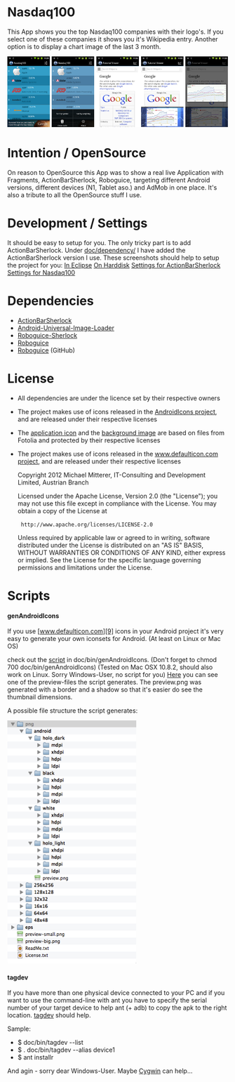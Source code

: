 Nasdaq100
=========
This App shows you the top Nasdaq100 companies with their logo's. If you select one of these companies it
shows you it's Wikipedia entry. Another option is to display a chart image of the last 3 month.

![Screenshot](https://github.com/MikeMitterer/Nasdaq100/raw/master/doc/screenshots/images/screenshots-collage.png)

Intention / OpenSource
======================
On reason to OpenSource this App was to show a real live Application with Fragments, ActionBarSherlock,
Roboguice, targeting different Android versions, different devices (N1, Tablet aso.) and AdMob in one place. 
It's also a tribute to all the OpenSource stuff I use.

Development / Settings
============
It should be easy to setup for you. The only tricky part is to add ActionBarSherlock.
Under [doc/dependency/][13] I have added the ActionBarSherlock version I use.
These screenshots should help to setup the project for you:
[In Eclipse](https://github.com/MikeMitterer/Nasdaq100/raw/master/doc/screenshots/images/eclipse.png)
[On Harddisk](https://github.com/MikeMitterer/Nasdaq100/raw/master/doc/screenshots/images/onhd.png)
[Settings for ActionBarSherlock](https://github.com/MikeMitterer/Nasdaq100/raw/master/doc/screenshots/images/settings-actionbarsherlock.png)
[Settings for Nasdaq100](https://github.com/MikeMitterer/Nasdaq100/raw/master/doc/screenshots/images/settings-nasdaq100.png)

Dependencies
============
- [ActionBarSherlock][1]
- [Android-Universal-Image-Loader][2] 
- [Roboguice-Sherlock][3]
- [Roboguice][4]
- [Roboguice][5] (GitHub)

License
========
- All dependencies are under the licence set by their respective owners
- The project makes use of icons released in the [AndroidIcons project][6], and are released under their respective licenses
- The [application icon][7] and the [background image][8] are based on files from Fotolia and protected by their respective licenses
- The project makes use of icons released in the [www.defaulticon.com project][9], and are released under their respective licenses

    Copyright 2012 Michael Mitterer, IT-Consulting and Development Limited,
    Austrian Branch

    Licensed under the Apache License, Version 2.0 (the "License");
    you may not use this file except in compliance with the License.
    You may obtain a copy of the License at

       http://www.apache.org/licenses/LICENSE-2.0

    Unless required by applicable law or agreed to in writing, software
    distributed under the License is distributed on an "AS IS" BASIS,
    WITHOUT WARRANTIES OR CONDITIONS OF ANY KIND, either express or implied.
    See the License for the specific language governing permissions and
    limitations under the License.

Scripts
========
#### genAndroidIcons
If you use [www.defaulticon.com][9] icons in your Android project it's very easy to generate your own iconsets for Android.
(At least on Linux or Mac OS)
	
check out the [script][11] in doc/bin/genAndroidIcons. (Don't forget to chmod 700 doc/bin/genAndroidIcons)
(Tested on Mac OSX 10.8.2, should also work on Linux. Sorry Windows-User, no script for you)
[Here][12] you can see one of the preview-files the script generates.
The preview.png was generated with a border and a shadow so that it's easier do see the thumbnail dimensions.
	
A possible file structure the script generates:

![Screenshot](https://github.com/MikeMitterer/Nasdaq100/raw/master/doc/defaulticon/my-structure.png)

#### tagdev
If you have more than one physical device connected to your PC and if you want
to use the command-line with ant you have to specify the serial number of your target device to help ant (+ adb)
to copy the apk to the right location.
[tagdev][14] should help.

Sample:
- $ doc/bin/tagdev --list
- $ . doc/bin/tagdev --alias device1
- $ ant installr

And agin - sorry dear Windows-User. Maybe [Cygwin][15] can help...

[1]: https://github.com/JakeWharton/ActionBarSherlock
[2]: https://github.com/nostra13/Android-Universal-Image-Loader
[3]: https://github.com/rtyley/roboguice-sherlock
[4]: http://code.google.com/p/roboguice/
[5]: https://github.com/emmby/roboguice
[6]: http://www.androidicons.com/
[7]: http://de.fotolia.com/id/38423697
[8]: http://de.fotolia.com/id/40304666
[9]: http://www.defaulticon.com/
[10]: http://developer.android.com/guide/practices/ui_guidelines/icon_design_menu.html
[11]: https://github.com/MikeMitterer/Nasdaq100/tree/master/doc/bin/genAndroidIcons
[12]: https://github.com/MikeMitterer/Nasdaq100/raw/master/doc/defaulticon/preview.png
[13]: https://github.com/MikeMitterer/Nasdaq100/raw/master/doc/dependency
[14]: https://github.com/MikeMitterer/Nasdaq100/tree/master/doc/bin/tagdev
[15]: http://www.cygwin.com/
